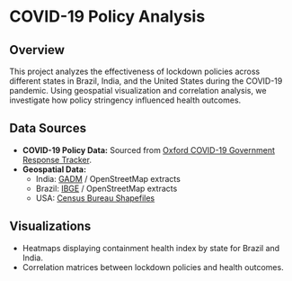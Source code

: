 # COVID-19 Policy Analysis

## Overview
This project analyzes the effectiveness of lockdown policies across different states in Brazil, India, and the United States during the COVID-19 pandemic. Using geospatial visualization and correlation analysis, we investigate how policy stringency influenced health outcomes.

## Data Sources
- **COVID-19 Policy Data:** Sourced from [Oxford COVID-19 Government Response Tracker](https://www.bsg.ox.ac.uk/research/research-projects/covid-19-government-response-tracker).
- **Geospatial Data:**
  - India: [GADM](https://gadm.org/) / OpenStreetMap extracts
  - Brazil: [IBGE](https://www.ibge.gov.br/en/) / OpenStreetMap extracts
  - USA: [Census Bureau Shapefiles](https://www.census.gov/geographies/mapping-files/time-series/geo/carto-boundary-file.html)

## Visualizations
- Heatmaps displaying containment health index by state for Brazil and India.
- Correlation matrices between lockdown policies and health outcomes.


